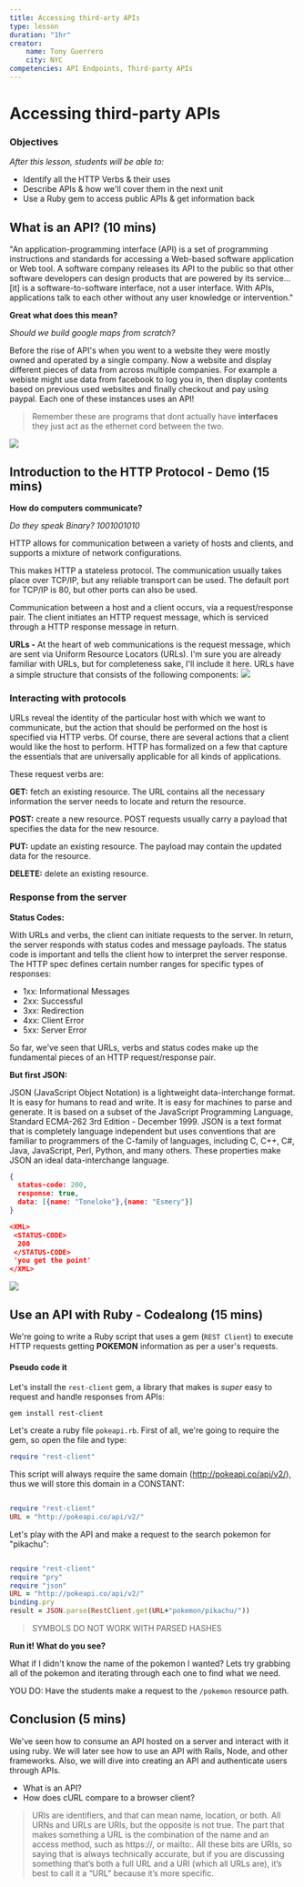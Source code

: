 ```yaml
---
title: Accessing third-arty APIs
type: lesson
duration: "1hr"
creator:
    name: Tony Guerrero
    city: NYC
competencies: API Endpoints, Third-party APIs 
---
```


# Accessing third-party APIs

### Objectives
*After this lesson, students will be able to:*

- Identify all the HTTP Verbs & their uses
- Describe APIs & how we'll cover them in the next unit
- Use a Ruby gem to access public APIs & get information back


## What is an API? (10 mins)



"An application-programming interface (API) is a set of programming instructions and standards for accessing a Web-based software application or Web tool. A software company releases its API to the public so that other software developers can design products that are powered by its service...[it] is a software-to-software interface, not a user interface. With APIs, applications talk to each other without any user knowledge or intervention."

__Great what does this mean?__

*Should we build google maps from scratch?*

Before the rise of API's when you went to a website they were mostly owned and operated by a single company. Now a website and display different pieces of data from across multiple companies. For example a webiste might use data from facebook to log you in, then display contents based on previous used websites and finally checkout and pay using paypal. Each one of these instances uses an API! 

>Remember these are programs that dont actually have **interfaces** they just act as the ethernet cord between the two. 

![](https://d1avok0lzls2w.cloudfront.net/img_uploads/apis-for-marketers.png)



## Introduction to the HTTP Protocol - Demo (15 mins)

**How do computers communicate?**

*Do they speak Binary? 1001001010*

HTTP allows for communication between a variety of hosts and clients, and supports a mixture of network configurations.

This makes HTTP a stateless protocol. The communication usually takes place over TCP/IP, but any reliable transport can be used. The default port for TCP/IP is 80, but other ports can also be used.

Communication between a host and a client occurs, via a request/response pair. The client initiates an HTTP request message, which is serviced through a HTTP response message in return. 

**URLs -**
At the heart of web communications is the request message, which are sent via Uniform Resource Locators (URLs). I'm sure you are already familiar with URLs, but for completeness sake, I'll include it here. URLs have a simple structure that consists of the following components:
![](https://cdn.tutsplus.com/net/authors/jeremymcpeak/http1-url-structure.png)

### Interacting with protocols

URLs reveal the identity of the particular host with which we want to communicate, but the action that should be performed on the host is specified via HTTP verbs. Of course, there are several actions that a client would like the host to perform. HTTP has formalized on a few that capture the essentials that are universally applicable for all kinds of applications.

These request verbs are:

 **GET:** fetch an existing resource. The URL contains all the necessary information the server needs to locate and return the resource.
 
**POST:** create a new resource. POST requests usually carry a payload that specifies the data for the new resource.

**PUT:** update an existing resource. The payload may contain the updated data for the resource.

**DELETE:** delete an existing resource.

### Response from the server
**Status Codes:**

With URLs and verbs, the client can initiate requests to the server. In return, the server responds with status codes and message payloads. The status code is important and tells the client how to interpret the server response. The HTTP spec defines certain number ranges for specific types of responses:

- 1xx: Informational Messages
- 2xx: Successful
- 3xx: Redirection
- 4xx: Client Error
- 5xx: Server Error

So far, we've seen that URLs, verbs and status codes make up the fundamental pieces of an HTTP request/response pair.

**But first JSON:**

JSON (JavaScript Object Notation) is a lightweight data-interchange format. It is easy for humans to read and write. It is easy for machines to parse and generate. It is based on a subset of the JavaScript Programming Language, Standard ECMA-262 3rd Edition - December 1999. JSON is a text format that is completely language independent but uses conventions that are familiar to programmers of the C-family of languages, including C, C++, C#, Java, JavaScript, Perl, Python, and many others. These properties make JSON an ideal data-interchange language.

```json
{ 
  status-code: 200,
  response: true,
  data: [{name: "Toneloke"},{name: "Esmery"}]
}

<XML>
 <STATUS-CODE>
  200
 </STATUS-CODE>
 'you get the point'
</XML>
```

![](https://cdn.tutsplus.com/net/authors/jeremymcpeak/http1-req-res-details.png)


## Use an API with Ruby - Codealong (15 mins)

We're going to write a Ruby script that uses a gem (`REST Client`) to execute HTTP requests getting **POKEMON** information as per a user's requests.

#### Pseudo code it


Let's install the `rest-client` gem, a library that makes is _super_ easy to request and handle responses from APIs:

```
gem install rest-client

```

Let's create a ruby file `pokeapi.rb`.  First of all, we're going to require the gem, so open the file and type:


```ruby
require "rest-client"

```

This script will always require the same domain (http://pokeapi.co/api/v2/), thus we will store this domain in a CONSTANT:

```ruby

require "rest-client"
URL = "http://pokeapi.co/api/v2/"

```

Let's play with the API and make a request to the search pokemon for "pikachu":

```ruby

require "rest-client"
require "pry"
require "json"
URL = "http://pokeapi.co/api/v2/"
binding.pry
result = JSON.parse(RestClient.get(URL+"pokemon/pikachu/"))
```
>SYMBOLS DO NOT WORK WITH PARSED HASHES

**Run it! What do you see?**

What if I didn't know the name of the pokemon I wanted? Lets try grabbing all of the pokemon and iterating through each one to find what we need.

YOU DO: Have the students make a request to the `/pokemon` resource path. 



## Conclusion (5 mins)
We've seen how to consume an API hosted on a server and interact with it using ruby. We will later see how to use an API with Rails, Node, and other frameworks.  Also, we will dive into creating an API and authenticate users through APIs.

- What is an API?
- How does cURL compare to a browser client?

>URIs are identifiers, and that can mean name, location, or both.
All URNs and URLs are URIs, but the opposite is not true.
The part that makes something a URL is the combination of the name and an access method, such as https://, or mailto:.
All these bits are URIs, so saying that is always technically accurate, but if you are discussing something that’s both a full URL and a URI (which all URLs are), it’s best to call it a “URL” because it’s more specific.
